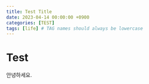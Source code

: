 ```yaml
---
title: Test Title
date: 2023-04-14 00:00:00 +0900
categories: [TEST]
tags: [life] # TAG names should always be lowercase
---
```


# Test

안녕하세요.
